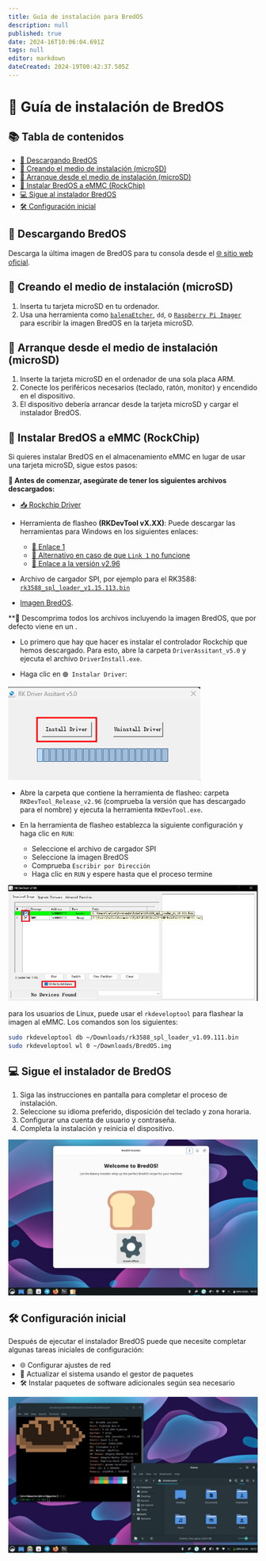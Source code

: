 ```yaml
---
title: Guía de instalación para BredOS
description: null
published: true
date: 2024-16T10:06:04.691Z
tags: null
editor: markdown
dateCreated: 2024-19T00:42:37.505Z
---
```


# 🍞 Guía de instalación de BredOS

## 📚 Tabla de contenidos

- [🔽 Descargando BredOS](#downloading-bredos)
- [💽 Creando el medio de instalación (microSD)](#creating-the-installation-media-microsd)
- [🚀 Arranque desde el medio de instalación (microSD)](#booting-from-the-installation-media-microsd)
- [💾 Instalar BredOS a eMMC (RockChip)](#installing-bredos-to-emmc-rockchip)
- [💻 Sigue al instalador BredOS](#follow-bredos-installer)
- [🛠️ Configuración inicial](#initial-configuration)

## 🔽 Descargando BredOS

Descarga la última imagen de BredOS para tu consola desde el [🌐 sitio web oficial](https://bredos.org/download.html).

## 💽 Creando el medio de instalación (microSD)

1. Inserta tu tarjeta microSD en tu ordenador.
2. Usa una herramienta como [`balenaEtcher`](https://etcher.balena.io/), `dd`, o [`Raspberry Pi Imager`](https://www.raspberrypi.com/software/) para escribir la imagen BredOS en la tarjeta microSD.

## 🚀 Arranque desde el medio de instalación (microSD)

1. Inserte la tarjeta microSD en el ordenador de una sola placa ARM.
2. Conecte los periféricos necesarios (teclado, ratón, monitor) y encendido en el dispositivo.
3. El dispositivo debería arrancar desde la tarjeta microSD y cargar el instalador BredOS.

## 💾 Instalar BredOS a eMMC (RockChip)

Si quieres instalar BredOS en el almacenamiento eMMC en lugar de usar una tarjeta microSD, sigue estos pasos:

**📝 Antes de comenzar, asegúrate de tener los siguientes archivos descargados:**

- [📥 Rockchip Driver](https://dl.radxa.com/tools/windows/DriverAssitant_v5.0.zip)

- Herramienta de flasheo **(RKDevTool vX.XX)**: Puede descargar las herramientas para Windows en los siguientes enlaces:
    - [🔗 Enlace 1](https://docs.radxa.com/es/compute-module/cm5/radxa-os/low-level-dev/rkdevtool)
    - [🔗 Alternativo en caso de que `Link 1` no funcione](https://dl.radxa.com/tools/windows/)
    - [🔗 Enlace a la versión v2.96](https://dl.radxa.com/tools/windows/RKDevTool_Release_v2.96_zh.zip)

- Archivo de cargador SPI, por ejemplo para el RK3588: [`rk3588_spl_loader_v1.15.113.bin`](https://dl.radxa.com/rock5/sw/images/loader/rk3588_spl_loader_v1.15.113.bin)

- [Imagen BredOS](#downloading-bredos).

\*\*📂 Descomprima todos los archivos incluyendo la imagen BredOS, que por defecto viene en un .

- Lo primero que hay que hacer es instalar el controlador Rockchip que hemos descargado. Para esto, abre la carpeta `DriverAssitant_v5.0` y ejecuta el archivo `DriverInstall.exe`.

- Haga clic en `🟢 Instalar Driver`:

![](https://github.com/LinuxDroidMaster/Fydetab-Duo-DroidMaster-wiki/raw/main/Images/Android/AOSP/install_drivers.png)

- Abre la carpeta que contiene la herramienta de flasheo: carpeta `RKDevTool_Release_v2.96` (comprueba la versión que has descargado para el nombre) y ejecuta la herramienta `RKDevTool.exe`.

- En la herramienta de flasheo establezca la siguiente configuración y haga clic en `RUN`:
    - Seleccione el archivo de cargador SPI
    - Seleccione la imagen BredOS
    - Comprueba `Escribir por Dirección`
    - Haga clic en `RUN` y espere hasta que el proceso termine

![](https://github.com/LinuxDroidMaster/Fydetab-Duo-DroidMaster-wiki/raw/main/Images/Linux/BredOS/flashing_tool_config.png)

para los usuarios de Linux, puede usar el `rkdeveloptool` para flashear la imagen al eMMC. Los comandos son los siguientes:

```bash
sudo rkdeveloptool db ~/Downloads/rk3588_spl_loader_v1.09.111.bin
sudo rkdeveloptool wl 0 ~/Downloads/BredOS.img
```

## 💻 Sigue el instalador de BredOS

1. Siga las instrucciones en pantalla para completar el proceso de instalación.
2. Seleccione su idioma preferido, disposición del teclado y zona horaria.
3. Configurar una cuenta de usuario y contraseña.
4. Completa la instalación y reinicia el dispositivo.

![](https://github.com/LinuxDroidMaster/Fydetab-Duo-DroidMaster-wiki/raw/main/Images/Linux/BredOS/bredOS_installer.jpg)

## 🛠️ Configuración inicial

Después de ejecutar el instalador BredOS puede que necesite completar algunas tareas iniciales de configuración:

- 🌐 Configurar ajustes de red
- 🔄 Actualizar el sistema usando el gestor de paquetes
- 🛠️ Instalar paquetes de software adicionales según sea necesario

![](https://github.com/LinuxDroidMaster/Fydetab-Duo-DroidMaster-wiki/raw/main/Images/Linux/BredOS/preview.jpg)